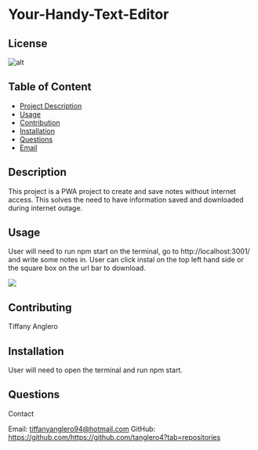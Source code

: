 # Your-Handy-Text-Editor

 ## License
![alt](https://img.shields.io/badge/License--blue)
          
## Table of Content 
- [Project Description](#Description)
- [Usage](#Usage)
- [Contribution](#Contribution)
- [Installation](#Installation)
- [Questions](#Questions)
- [Email](#Email)

## Description
This project is a PWA project to create and save notes without internet access. This solves the need to have information saved and downloaded during internet outage.

## Usage
User will need to run npm start on the terminal, go to http://localhost:3001/ and write some notes in. User can click instal on the top left hand side or the square box on the url bar to download.

![](./image/)

## Contributing
Tiffany Anglero

## Installation
User will need to open the terminal and run npm start. 

## Questions 
Contact

Email: tiffanyanglero94@hotmail.com
GitHub: https://github.com/https://github.com/tanglero4?tab=repositories   
